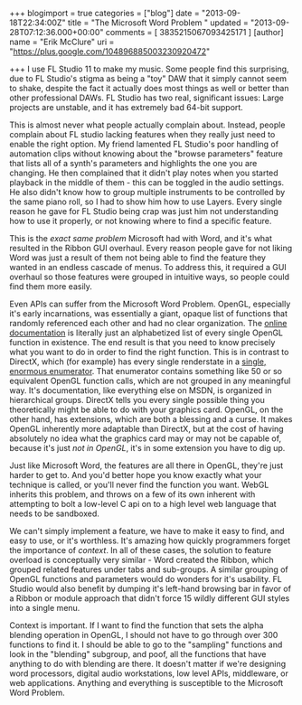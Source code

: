 +++
blogimport = true
categories = ["blog"]
date = "2013-09-18T22:34:00Z"
title = "The Microsoft Word Problem "
updated = "2013-09-28T07:12:36.000+00:00"
comments = [ 3835215067093425171 ]
[author]
name = "Erik McClure"
uri = "https://plus.google.com/104896885003230920472"

+++
I use FL Studio 11 to make my music. Some people find this surprising, due to FL Studio's stigma as being a "toy" DAW that it simply cannot seem to shake, despite the fact it actually does most things as well or better than other professional DAWs. FL Studio has two real, significant issues: Large projects are unstable, and it has extremely bad 64-bit support.

This is almost never what people actually complain about. Instead, people complain about FL studio lacking features when they really just need to enable the right option. My friend lamented FL Studio's poor handling of automation clips without knowing about the "browse parameters" feature that lists all of a synth's parameters and highlights the one you are changing. He then complained that it didn't play notes when you started playback in the middle of them - this can be toggled in the audio settings. He also didn't know how to group multiple instruments to be controlled by the same piano roll, so I had to show him how to use Layers. Every single reason he gave for FL Studio being crap was just him not understanding how to use it properly, or not knowing where to find a specific feature.

This is the *exact same problem* Microsoft had with Word, and it's what resulted in the Ribbon GUI overhaul. Every reason people gave for not liking Word was just a result of them not being able to find the feature they wanted in an endless cascade of menus. To address this, it required a GUI overhaul so those features were grouped in intuitive ways, so people could find them more easily.

Even APIs can suffer from the Microsoft Word Problem. OpenGL, especially it's early incarnations, was essentially a giant, opaque list of functions that randomly referenced each other and had no clear organization. The [online documentation](http://www.opengl.org/sdk/docs/man/) is literally just an alphabetized list of every single OpenGL function in existence. The end result is that you need to know precisely what you want to do in order to find the right function. This is in contrast to DirectX, which (for example) has every single renderstate in a [single, enormous enumerator](http://msdn.microsoft.com/en-us/library/windows/desktop/bb172599(v=vs.85).aspx). That enumerator contains something like 50 or so equivalent OpenGL function calls, which are not grouped in any meaningful way. It's documentation, like everything else on MSDN, is organized in hierarchical groups. DirectX tells you every single possible thing you theoretically might be able to do with your graphics card. OpenGL, on the other hand, has extensions, which are both a blessing and a curse. It makes OpenGL inherently more adaptable than DirectX, but at the cost of having absolutely no idea what the graphics card may or may not be capable of, because it's just *not in OpenGL*, it's in some extension you have to dig up.

Just like Microsoft Word, the features are all there in OpenGL, they're just harder to get to. And you'd better hope you know exactly what your technique is called, or you'll never find the function you want. WebGL inherits this problem, and throws on a few of its own inherent with attempting to bolt a low-level C api on to a high level web language that needs to be sandboxed.

We can't simply implement a feature, we have to make it easy to find, and easy to use, or it's worthless. It's amazing how quickly programmers forget the importance of *context*. In all of these cases, the solution to feature overload is conceptually very similar - Word created the Ribbon, which grouped related features under tabs and sub-groups. A similar grouping of OpenGL functions and parameters would do wonders for it's usability. FL Studio would also benefit by dumping it's left-hand browsing bar in favor of a Ribbon or module approach that didn't force 15 wildly different GUI styles into a single menu.

Context is important. If I want to find the function that sets the alpha blending operation in OpenGL, I should not have to go through over 300 functions to find it. I should be able to go to the "sampling" functions and look in the "blending" subgroup, and poof, all the functions that have anything to do with blending are there. It doesn't matter if we're designing word processors, digital audio workstations, low level APIs, middleware, or web applications. Anything and everything is susceptible to the Microsoft Word Problem.
